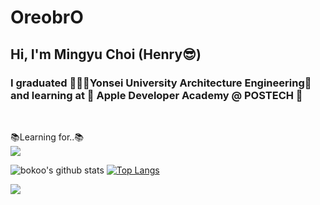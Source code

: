 # OreobrO
<!-- <img src="https://capsule-render.vercel.app/api?type=rect&&color=0:D2D2FF,100:9986EE&height=200&section=header&animation=twinkling&text=Welcome%20to%20bokoo14😃&fontSize=65&fontColor=EBFBFF"/> -->

<h2>Hi, I'm Mingyu Choi (Henry😎) </h2>
<h3>
  I graduated 👷🏻‍♂️Yonsei University Architecture Engineering🗽
  <br>
   and learning at 🍎 Apple Developer Academy @ POSTECH 🍎
</h3>
<br>

<!--
<a>💻Tech Stack💻</a>
<br>
<img src="https://img.shields.io/badge/C-A8B9CC?style=for-the-badge&logo=C&logoColor=white">
<img src="https://img.shields.io/badge/Python-3776AB?style=for-the-badge&logo=Python&logoColor=white">
<img src="https://img.shields.io/badge/JavaScript-F7DF1E?style=for-the-badge&logo=JavaScript&logoColor=black">
<img src="https://img.shields.io/badge/React-61DAFB?style=for-the-badge&logo=React&logoColor=black">

<a>:wrench: Used at least once :wrench:</a>
<br/>
<img src="https://img.shields.io/badge/Java-2C2255?style=for-the-badge&logo=Eclipse&logoColor=white">
<img src="https://img.shields.io/badge/C++-00599C?style=for-the-badge&logo=Cplusplus&logoColor=white">
<img src="https://img.shields.io/badge/Linux-FCC624?style=for-the-badge&logo=Linux&logoColor=white">
<img src="https://img.shields.io/badge/MySQL-4479A1?style=for-the-badge&logo=MySQL&logoColor=white">
<img src="https://img.shields.io/badge/MatLab-000000?style=for-the-badge&logo=matrix&logoColor=white">
<img src="https://img.shields.io/badge/Arduino-00979D?style=for-the-badge&logo=Arduino&logoColor=white"> -->

<a>📚Learning for..📚</a>
<br/>
<img src="https://img.shields.io/badge/Swift-F05138?style=for-the-badge&logo=Swift&logoColor=black">


![bokoo's github stats](https://github-readme-stats.vercel.app/api?username=OreobrO&show_icons=true)
[![Top Langs](https://github-readme-stats.vercel.app/api/top-langs/?username=bokoo14)](https://github.com/OreobrO/github-readme-stats)

<img src="http://mazandi.herokuapp.com/api?handle=OreobrO&theme=warm"/>
<!--
<br><br><br>
[![Solved.ac 
Profile](http://mazassumnida.wtf/api/v2/generate_badge?boj=bokyung)](https://solved.ac/bokyung/) 


[![Hits](https://hits.seeyoufarm.com/api/count/incr/badge.svg?url=https%3A%2F%2Fgithub.com%2Fbokoo14&count_bg=%23AB7CD5&title_bg=%237A7A7A&icon=googlefit.svg&icon_color=%23E7E7E7&title=hits&edge_flat=false)](https://hits.seeyoufarm.com) -->
